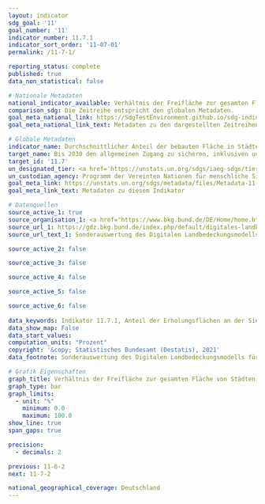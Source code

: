 ```yaml
---
layout: indicator    
sdg_goal: '11'    
goal_number: '11'    
indicator_number: 11.7.1    
indicator_sort_order: '11-07-01'    
permalink: /11-7-1/    

reporting_status: complete    
published: true    
data_non_statistical: false    

# Nationale Metadaten    
national_indicator_available: Verhältnis der Freifläche zur gesamten Fläche von Städten mit mehr als 100&nbsp;000 Einwohnern    
comparison_sdg: Die Zeitreihe entspricht den globalen Metadaten.    
goal_meta_national_link: https://SdgTestEnvironment.github.io/sdg-indicators/public/MetaDe/11.7.1.pdf    
goal_meta_national_link_text: Metadaten zu den dargestellten Zeitreihen    

# Globale Metadaten    
indicator_name: Durchschnittlicher Anteil der bebauten Fläche in Städten, der für alle Personen nach Geschlecht, Alter und Menschen mit Behinderungen, als Freifläche öffentlich zugänglich ist    
target_name: Bis 2030 den allgemeinen Zugang zu sicheren, inklusiven und zugänglichen Grünflächen und öffentlichen Räumen gewährleisten, insbesondere für Frauen und Kinder, ältere Menschen und Menschen mit Behinderungen    
target_id: '11.7'    
un_designated_tier: <a href='https://unstats.un.org/sdgs/iaeg-sdgs/tier-classification/' title='Klicken Sie hier um weitere Informationen zur UN-Tier-Klassifikation zu erhalten.'  target='_blank'>Tier II</a>    
un_custodian_agency: Programm der Vereinten Nationen für menschliche Siedlungen (UN-Habitat)    
goal_meta_link: https://unstats.un.org/sdgs/metadata/files/Metadata-11-07-01.pdf    
goal_meta_link_text: Metadaten zu diesem Indikator        

# Datenquellen
source_active_1: true
source_organisation_1: <a href="https://www.bkg.bund.de/DE/Home/home.html"> Bundesamt für Kartographie und Geodäsie (BKG) </a>
source_url_1: https://gdz.bkg.bund.de/index.php/default/digitales-landbedeckungsmodell-fur-deutschland-stand-2018-lbm-de2018.html
source_url_text_1: Sonderauswertung des Digitalen Landbedeckungsmodells für Deutschland, Stand 2018 (LBM-DE2018)

source_active_2: false

source_active_3: false

source_active_4: false

source_active_5: false

source_active_6: false
    
data_keywords: Indikator 11.7.1, Anteil der Erholungsflächen an der Siedlungs- und Verkehrsfläche in Städten ab 100 000 Einwohner    
data_show_map: False    
data_start_values:     
computation_units: "Prozent"    
copyright: '&copy; Statistisches Bundesamt (Destatis), 2021'    
data_footnote: Sonderauswertung des Digitalen Landbedeckungsmodells für Deutschland, Stand 2018 (LBM-DE2018).    

# Grafik Eigenschaften    
graph_title: Verhältnis der Freifläche zur gesamten Fläche von Städten mit mehr als 100&nbsp;000 Einwohnern    
graph_type: bar    
graph_limits:
  - unit: "%"
    minimum: 0.0
    maximum: 100.0
show_line: true
span_gaps: true

precision:
  - decimals: 2    

previous: 11-6-2    
next: 11-7-2    

national_geographical_coverage: Deutschland    
---
```


<span></span>